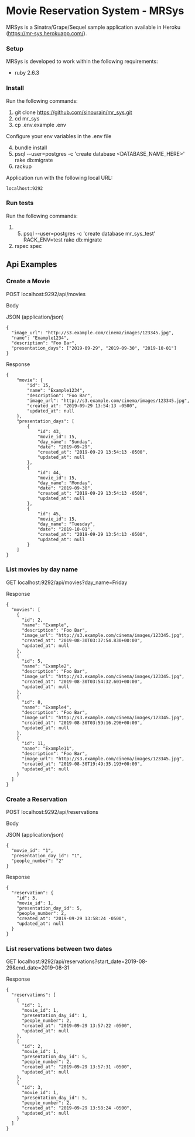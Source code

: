 # Movie Reservation System - MRSys

MRSys is a Sinatra/Grape/Sequel sample application available in Heroku (https://mr-sys.herokuapp.com/).


### Setup

MRSys is developed to work within the following requirements:
- ruby 2.6.3

### Install

Run the following commands:

1) git clone https://github.com/sinourain/mr_sys.git
2) cd mr_sys
3) cp .env.example .env

Configure your env variables in the .env file

4) bundle install
5) psql --user=postgres -c 'create database <DATABASE_NAME_HERE>'
rake db:migrate
6) rackup

Application run with the following local URL:

```
localhost:9292
```

### Run tests

Run the following commands:

1) 5) psql --user=postgres -c 'create database mr_sys_test'
RACK_ENV=test rake db:migrate
2) rspec spec

## Api Examples

### Create a Movie

POST localhost:9292/api/movies

Body

JSON (application/json)
```
{
  "image_url": "http://s3.example.com/cinema/images/123345.jpg", 
  "name": "Example1234",
  "description": "Foo Bar", 
  "presentation_days": ["2019-09-29", "2019-09-30", "2019-10-01"]
}
```

Response
```
{
    "movie": {
        "id": 15,
        "name": "Example1234",
        "description": "Foo Bar",
        "image_url": "http://s3.example.com/cinema/images/123345.jpg",
        "created_at": "2019-09-29 13:54:13 -0500",
        "updated_at": null
    },
    "presentation_days": [
        {
            "id": 43,
            "movie_id": 15,
            "day_name": "Sunday",
            "date": "2019-09-29",
            "created_at": "2019-09-29 13:54:13 -0500",
            "updated_at": null
        },
        {
            "id": 44,
            "movie_id": 15,
            "day_name": "Monday",
            "date": "2019-09-30",
            "created_at": "2019-09-29 13:54:13 -0500",
            "updated_at": null
        },
        {
            "id": 45,
            "movie_id": 15,
            "day_name": "Tuesday",
            "date": "2019-10-01",
            "created_at": "2019-09-29 13:54:13 -0500",
            "updated_at": null
        }
    ]
}
```

### List movies by day name

GET localhost:9292/api/movies?day_name=Friday

Response
```
{
  "movies": [
    {
      "id": 2,
      "name": "Example",
      "description": "Foo Bar",
      "image_url": "http://s3.example.com/cinema/images/123345.jpg",
      "created_at": "2019-08-30T03:37:54.830+00:00",
      "updated_at": null
    },
    {
      "id": 5,
      "name": "Example2",
      "description": "Foo Bar",
      "image_url": "http://s3.example.com/cinema/images/123345.jpg",
      "created_at": "2019-08-30T03:54:32.601+00:00",
      "updated_at": null
    },
    {
      "id": 8,
      "name": "Example4",
      "description": "Foo Bar",
      "image_url": "http://s3.example.com/cinema/images/123345.jpg",
      "created_at": "2019-08-30T03:59:16.296+00:00",
      "updated_at": null
    },
    {
      "id": 11,
      "name": "Example11",
      "description": "Foo Bar",
      "image_url": "http://s3.example.com/cinema/images/123345.jpg",
      "created_at": "2019-08-30T19:49:35.193+00:00",
      "updated_at": null
    }
  ]
}
```

### Create a Reservation

POST localhost:9292/api/reservations

Body

JSON (application/json)
```
{
  "movie_id": "1", 
  "presentation_day_id": "1", 
  "people_number": "2"
}
```

Response
```
{
  "reservation": {
    "id": 3,
    "movie_id": 1,
    "presentation_day_id": 5,
    "people_number": 2,
    "created_at": "2019-09-29 13:58:24 -0500",
    "updated_at": null
  }
}
```

### List reservations between two dates

GET localhost:9292/api/reservations?start_date=2019-08-29&end_date=2019-08-31

Response
```
{
  "reservations": [
    {
      "id": 1,
      "movie_id": 1,
      "presentation_day_id": 1,
      "people_number": 2,
      "created_at": "2019-09-29 13:57:22 -0500",
      "updated_at": null
    },
    {
      "id": 2,
      "movie_id": 1,
      "presentation_day_id": 5,
      "people_number": 2,
      "created_at": "2019-09-29 13:57:31 -0500",
      "updated_at": null
    },
    {
      "id": 3,
      "movie_id": 1,
      "presentation_day_id": 5,
      "people_number": 2,
      "created_at": "2019-09-29 13:58:24 -0500",
      "updated_at": null
    }
  ]
}
```